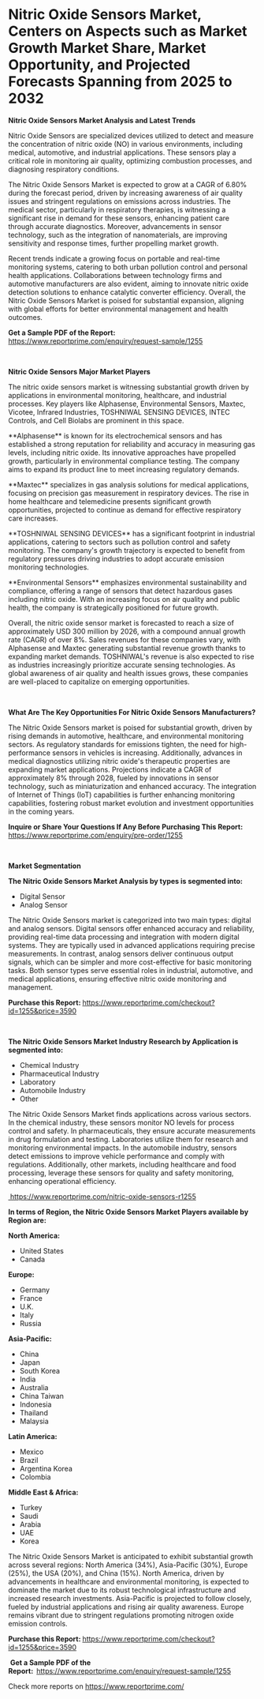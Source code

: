 <p><h1>Nitric Oxide Sensors Market, Centers on Aspects such as Market Growth Market Share, Market Opportunity, and Projected Forecasts Spanning from 2025 to 2032</h1></p><p><strong>Nitric Oxide Sensors Market Analysis and Latest Trends</strong></p>
<p><p>Nitric Oxide Sensors are specialized devices utilized to detect and measure the concentration of nitric oxide (NO) in various environments, including medical, automotive, and industrial applications. These sensors play a critical role in monitoring air quality, optimizing combustion processes, and diagnosing respiratory conditions. </p><p>The Nitric Oxide Sensors Market is expected to grow at a CAGR of 6.80% during the forecast period, driven by increasing awareness of air quality issues and stringent regulations on emissions across industries. The medical sector, particularly in respiratory therapies, is witnessing a significant rise in demand for these sensors, enhancing patient care through accurate diagnostics. Moreover, advancements in sensor technology, such as the integration of nanomaterials, are improving sensitivity and response times, further propelling market growth.</p><p>Recent trends indicate a growing focus on portable and real-time monitoring systems, catering to both urban pollution control and personal health applications. Collaborations between technology firms and automotive manufacturers are also evident, aiming to innovate nitric oxide detection solutions to enhance catalytic converter efficiency. Overall, the Nitric Oxide Sensors Market is poised for substantial expansion, aligning with global efforts for better environmental management and health outcomes.</p></p>
<p><strong>Get a Sample PDF of the Report:&nbsp;</strong> <a href="https://www.reportprime.com/enquiry/request-sample/1255?utm_campaign=3256&utm_medium=2&utm_source=Github&utm_content=ia&utm_term=18032025&utm_id=nitric-oxide-sensors">https://www.reportprime.com/enquiry/request-sample/1255</a></p>
<p>&nbsp;</p>
<p><strong>Nitric Oxide Sensors Major Market Players</strong></p>
<p><p>The nitric oxide sensors market is witnessing substantial growth driven by applications in environmental monitoring, healthcare, and industrial processes. Key players like Alphasense, Environmental Sensors, Maxtec, Vicotee, Infrared Industries, TOSHNIWAL SENSING DEVICES, INTEC Controls, and Cell Biolabs are prominent in this space.</p><p>**Alphasense** is known for its electrochemical sensors and has established a strong reputation for reliability and accuracy in measuring gas levels, including nitric oxide. Its innovative approaches have propelled growth, particularly in environmental compliance testing. The company aims to expand its product line to meet increasing regulatory demands.</p><p>**Maxtec** specializes in gas analysis solutions for medical applications, focusing on precision gas measurement in respiratory devices. The rise in home healthcare and telemedicine presents significant growth opportunities, projected to continue as demand for effective respiratory care increases.</p><p>**TOSHNIWAL SENSING DEVICES** has a significant footprint in industrial applications, catering to sectors such as pollution control and safety monitoring. The company's growth trajectory is expected to benefit from regulatory pressures driving industries to adopt accurate emission monitoring technologies.</p><p>**Environmental Sensors** emphasizes environmental sustainability and compliance, offering a range of sensors that detect hazardous gases including nitric oxide. With an increasing focus on air quality and public health, the company is strategically positioned for future growth.</p><p>Overall, the nitric oxide sensor market is forecasted to reach a size of approximately USD 300 million by 2026, with a compound annual growth rate (CAGR) of over 8%. Sales revenues for these companies vary, with Alphasense and Maxtec generating substantial revenue growth thanks to expanding market demands. TOSHNIWAL's revenue is also expected to rise as industries increasingly prioritize accurate sensing technologies. As global awareness of air quality and health issues grows, these companies are well-placed to capitalize on emerging opportunities.</p></p>
<p>&nbsp;</p>
<p><strong>What Are The Key Opportunities For Nitric Oxide Sensors Manufacturers?</strong></p>
<p><p>The Nitric Oxide Sensors market is poised for substantial growth, driven by rising demands in automotive, healthcare, and environmental monitoring sectors. As regulatory standards for emissions tighten, the need for high-performance sensors in vehicles is increasing. Additionally, advances in medical diagnostics utilizing nitric oxide's therapeutic properties are expanding market applications. Projections indicate a CAGR of approximately 8% through 2028, fueled by innovations in sensor technology, such as miniaturization and enhanced accuracy. The integration of Internet of Things (IoT) capabilities is further enhancing monitoring capabilities, fostering robust market evolution and investment opportunities in the coming years.</p></p>
<p><strong>Inquire or Share Your Questions If Any Before Purchasing This Report:</strong> <a href="https://www.reportprime.com/enquiry/pre-order/1255?utm_campaign=3256&utm_medium=2&utm_source=Github&utm_content=ia&utm_term=18032025&utm_id=nitric-oxide-sensors">https://www.reportprime.com/enquiry/pre-order/1255</a></p>
<p>&nbsp;</p>
<p><strong>Market Segmentation</strong></p>
<p><strong>The Nitric Oxide Sensors Market Analysis by types is segmented into:</strong></p>
<p><ul><li>Digital Sensor</li><li>Analog Sensor</li></ul></p>
<p><p>The Nitric Oxide Sensors market is categorized into two main types: digital and analog sensors. Digital sensors offer enhanced accuracy and reliability, providing real-time data processing and integration with modern digital systems. They are typically used in advanced applications requiring precise measurements. In contrast, analog sensors deliver continuous output signals, which can be simpler and more cost-effective for basic monitoring tasks. Both sensor types serve essential roles in industrial, automotive, and medical applications, ensuring effective nitric oxide monitoring and management.</p></p>
<p><strong>Purchase this Report:&nbsp;</strong><a href="https://www.reportprime.com/checkout?id=1255&price=3590&utm_campaign=3256&utm_medium=2&utm_source=Github&utm_content=ia&utm_term=18032025&utm_id=nitric-oxide-sensors">https://www.reportprime.com/checkout?id=1255&price=3590</a></p>
<p>&nbsp;</p>
<p><strong>The Nitric Oxide Sensors Market Industry Research by Application is segmented into:</strong></p>
<p><ul><li>Chemical Industry</li><li>Pharmaceutical Industry</li><li>Laboratory</li><li>Automobile Industry</li><li>Other</li></ul></p>
<p><p>The Nitric Oxide Sensors Market finds applications across various sectors. In the chemical industry, these sensors monitor NO levels for process control and safety. In pharmaceuticals, they ensure accurate measurements in drug formulation and testing. Laboratories utilize them for research and monitoring environmental impacts. In the automobile industry, sensors detect emissions to improve vehicle performance and comply with regulations. Additionally, other markets, including healthcare and food processing, leverage these sensors for quality and safety monitoring, enhancing operational efficiency.</p></p>
<p><a href="https://www.reportprime.com/nitric-oxide-sensors-r1255?utm_campaign=3256&utm_medium=2&utm_source=Github&utm_content=ia&utm_term=18032025&utm_id=nitric-oxide-sensors">&nbsp;https://www.reportprime.com/nitric-oxide-sensors-r1255</a></p>
<p><strong>In terms of Region, the Nitric Oxide Sensors Market Players available by Region are:</strong></p>
<p>
    <p> <strong> North America: </strong>
        <ul>
            <li>United States</li>
            <li>Canada</li>
        </ul>
        </p> 
    <p> <strong> Europe: </strong>
        <ul>
            <li>Germany</li>
            <li>France</li>
            <li>U.K.</li>
            <li>Italy</li>
            <li>Russia</li>
        </ul>
        </p> 
    <p> <strong> Asia-Pacific: </strong>
        <ul>
            <li>China</li>
            <li>Japan</li>
            <li>South Korea</li>
            <li>India</li>
            <li>Australia</li>
            <li>China Taiwan</li>
            <li>Indonesia</li>
            <li>Thailand</li>
            <li>Malaysia</li>
        </ul>
        </p> 
    <p> <strong> Latin America: </strong>
        <ul>
            <li>Mexico</li>
            <li>Brazil</li>
            <li>Argentina Korea</li>
            <li>Colombia</li>
        </ul>
        </p> 
    <p> <strong> Middle East & Africa: </strong>
        <ul>
            <li>Turkey</li>
            <li>Saudi</li>
            <li>Arabia</li>
            <li>UAE</li>
            <li>Korea</li>
        </ul>
    </p>
    </p>
<p><p>The Nitric Oxide Sensors Market is anticipated to exhibit substantial growth across several regions: North America (34%), Asia-Pacific (30%), Europe (25%), the USA (20%), and China (15%). North America, driven by advancements in healthcare and environmental monitoring, is expected to dominate the market due to its robust technological infrastructure and increased research investments. Asia-Pacific is projected to follow closely, fueled by industrial applications and rising air quality awareness. Europe remains vibrant due to stringent regulations promoting nitrogen oxide emission controls.</p></p>
<p><strong>Purchase this Report: </strong><a href="https://www.reportprime.com/checkout?id=1255&price=3590&utm_campaign=3256&utm_medium=2&utm_source=Github&utm_content=ia&utm_term=18032025&utm_id=nitric-oxide-sensors">https://www.reportprime.com/checkout?id=1255&price=3590</a></p>
<p>&nbsp;<strong>Get a Sample PDF of the Report:&nbsp;&nbsp;</strong><a href="https://www.reportprime.com/enquiry/request-sample/1255?utm_campaign=3256&utm_medium=2&utm_source=Github&utm_content=ia&utm_term=18032025&utm_id=nitric-oxide-sensors">https://www.reportprime.com/enquiry/request-sample/1255</a></p>
<p><strong></strong></p>
<p>Check more reports on <a href="https://www.reportprime.com/?utm_campaign=3256&utm_medium=2&utm_source=Github&utm_content=ia&utm_term=18032025&utm_id=nitric-oxide-sensors">https://www.reportprime.com/</a></p>